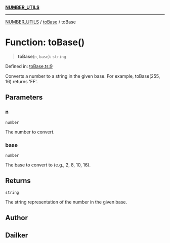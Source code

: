 [**NUMBER_UTILS**](../../README.md)

***

[NUMBER_UTILS](../../README.md) / [toBase](../README.md) / toBase

# Function: toBase()

> **toBase**(`n`, `base`): `string`

Defined in: [toBase.ts:9](https://github.com/dailker/everyutil/blob/0ec5ce08552e5059ec58e2975404aeb74a6202b1/src/number/toBase.ts#L9)

Converts a number to a string in the given base.
For example, toBase(255, 16) returns 'FF'.

## Parameters

### n

`number`

The number to convert.

### base

`number`

The base to convert to (e.g., 2, 8, 10, 16).

## Returns

`string`

The string representation of the number in the given base.

## Author

## Dailker

